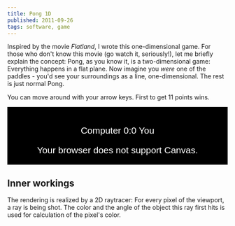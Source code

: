 ```yaml
---
title: Pong 1D
published: 2011-09-26
tags: software, game
---
```


Inspired by the movie *Flatland*, I wrote this one-dimensional game. For those who don't know this movie (go watch it, seriously!), let me briefly explain the concept: Pong, as you know it, is a two-dimensional game: Everything happens in a flat plane. Now imagine you *were* one of the paddles - you'd see your surroundings as a line, one-dimensional. The rest is just normal Pong.

You can move around with your arrow keys. First to get 11 points wins.

<div style="padding: 1em; font-family: sans-serif; font-size: 1.5em; text-align: center; color: white; background: black;">
<p>Computer <span id="p1-points">0</span>:<span id="p2-points">0</span> You</p>
<canvas id="canvas" width="500" height="20">
Your browser does not support Canvas.
</canvas>
</div>

<script src="pong1d.js"></script>

## Inner workings

The rendering is realized by a 2D raytracer: For every pixel of the viewport, a ray is being shot. The color and the angle of the object this ray first hits is used for calculation of the pixel's color.
